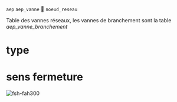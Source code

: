 `aep` `aep_vanne` :link: `noeud_reseau`

Table des vannes réseaux, les vannes de branchement sont la table *aep_vanne_branchement*

# type

# sens fermeture

![fsh-fah300](https://github.com/user-attachments/assets/0a79ecc0-2d1e-4e4f-8ac2-f02c67b81ec4)
